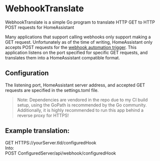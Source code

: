 # WebhookTranslate
WebhookTranslate is a simple Go program to translate HTTP GET to HTTP POST requests for HomeAssistant

Many applications that support calling webhooks only support making a GET request. Unfortunately as of the time of writing, HomeAssistant only accepts POST requests for the [webhook automation trigger](https://www.home-assistant.io/docs/automation/trigger/#webhook-trigger). This application listens on the port specified for specific GET requests, and translates them into a HomeAssistant compatible format. 

## Configuration
The listening port, HomeAssistant server address, and accepted GET requests are specified in the settings.toml file.


> Note: Dependencies are vendored in the repo due to my CI build setup, using the GoPath is recommended by the Go community.  
> Additionally, it is highly recommended to run this app behind a reverse proxy for HTTPS!


## Example translation:

GET HTTPS://yourServer.tld/configuredHook       
Into:    
POST ConfiguredServer/api/webhook/configuredHook    
